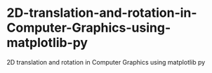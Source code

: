# 2D-translation-and-rotation-in-Computer-Graphics-using-matplotlib-py
2D translation and rotation in Computer Graphics using matplotlib py

